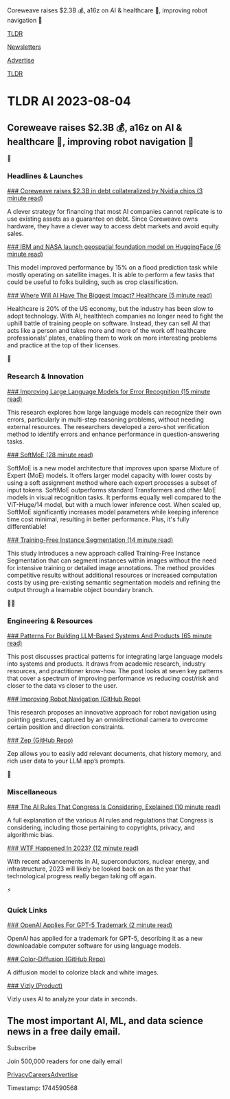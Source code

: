 Coreweave raises $2.3B 💰, a16z on AI & healthcare 🏥, improving robot navigation 🤖

[TLDR](/)

[Newsletters](/newsletters)

[Advertise](https://advertise.tldr.tech/)

[TLDR](/)

# TLDR AI 2023-08-04

## Coreweave raises $2.3B 💰, a16z on AI & healthcare 🏥, improving robot navigation 🤖

🚀

### Headlines & Launches

[### Coreweave raises $2.3B in debt collateralized by Nvidia chips (3 minute read)](https://www.reuters.com/technology/coreweave-raises-23-billion-debt-collateralized-by-nvidia-chips-2023-08-03/?utm_source=tldrai)

A clever strategy for financing that most AI companies cannot replicate is to use existing assets as a guarantee on debt. Since Coreweave owns hardware, they have a clever way to access debt markets and avoid equity sales.

[### IBM and NASA launch geospatial foundation model on HuggingFace (6 minute read)](https://venturebeat.com/ai/ibm-and-nasa-deploy-open-source-geospatial-ai-foundation-model-on-hugging-face/?utm_source=tldrai)

This model improved performance by 15% on a flood prediction task while mostly operating on satellite images. It is able to perform a few tasks that could be useful to folks building, such as crop classification.

[### Where Will AI Have The Biggest Impact? Healthcare (5 minute read)](https://a16z.com/2023/08/02/where-will-ai-have-the-biggest-impact-healthcare/?utm_source=tldrai)

Healthcare is 20% of the US economy, but the industry has been slow to adopt technology. With AI, healthtech companies no longer need to fight the uphill battle of training people on software. Instead, they can sell AI that acts like a person and takes more and more of the work off healthcare professionals’ plates, enabling them to work on more interesting problems and practice at the top of their licenses.

🧠

### Research & Innovation

[### Improving Large Language Models for Error Recognition (15 minute read)](https://arxiv.org/abs/2308.00436v1?utm_source=tldrai)

This research explores how large language models can recognize their own errors, particularly in multi-step reasoning problems, without needing external resources. The researchers developed a zero-shot verification method to identify errors and enhance performance in question-answering tasks.

[### SoftMoE (28 minute read)](https://arxiv.org/abs/2308.00951?utm_source=tldrai)

SoftMoE is a new model architecture that improves upon sparse Mixture of Expert (MoE) models. It offers larger model capacity with lower costs by using a soft assignment method where each expert processes a subset of input tokens. SoftMoE outperforms standard Transformers and other MoE models in visual recognition tasks. It performs equally well compared to the ViT-Huge/14 model, but with a much lower inference cost. When scaled up, SoftMoE significantly increases model parameters while keeping inference time cost minimal, resulting in better performance. Plus, it's fully differentiable!

[### Training-Free Instance Segmentation (14 minute read)](https://arxiv.org/abs/2308.00949v1?utm_source=tldrai)

This study introduces a new approach called Training-Free Instance Segmentation that can segment instances within images without the need for intensive training or detailed image annotations. The method provides competitive results without additional resources or increased computation costs by using pre-existing semantic segmentation models and refining the output through a learnable object boundary branch.

👨‍💻

### Engineering & Resources

[### Patterns For Building LLM-Based Systems And Products (65 minute read)](https://eugeneyan.com/writing/llm-patterns/?utm_source=tldrai)

This post discusses practical patterns for integrating large language models into systems and products. It draws from academic research, industry resources, and practitioner know-how. The post looks at seven key patterns that cover a spectrum of improving performance vs reducing cost/risk and closer to the data vs closer to the user.

[### Improving Robot Navigation (GitHub Repo)](https://github.com/nkotani/pointanywhere?utm_source=tldrai)

This research proposes an innovative approach for robot navigation using pointing gestures, captured by an omnidirectional camera to overcome certain position and direction constraints.

[### Zep (GitHub Repo)](https://github.com/getzep/zep?utm_source=tldrai)

Zep allows you to easily add relevant documents, chat history memory, and rich user data to your LLM app’s prompts.

🎁

### Miscellaneous

[### The AI Rules That Congress Is Considering, Explained (10 minute read)](https://www.vox.com/future-perfect/23775650/ai-regulation-openai-gpt-anthropic-midjourney-stable?utm_source=tldrai)

A full explanation of the various AI rules and regulations that Congress is considering, including those pertaining to copyrights, privacy, and algorithmic bias.

[### WTF Happened In 2023? (12 minute read)](https://www.notboring.co/p/wtf-happened-in-2023?utm_source=tldrai)

With recent advancements in AI, superconductors, nuclear energy, and infrastructure, 2023 will likely be looked back on as the year that technological progress really began taking off again.

⚡️

### Quick Links

[### OpenAI Applies For GPT-5 Trademark (2 minute read)](https://futurism.com/the-byte/openai-trademark-gpt-5?utm_source=tldrai)

OpenAI has applied for a trademark for GPT-5, describing it as a new downloadable computer software for using language models.

[### Color-Diffusion (GitHub Repo)](https://github.com/ErwannMillon/Color-diffusion?utm_source=tldrai)

A diffusion model to colorize black and white images.

[### Vizly (Product)](https://www.vizly.fyi/?utm_source=tldrai)

Vizly uses AI to analyze your data in seconds.

## The most important AI, ML, and data science news in a free daily email.

Subscribe

Join 500,000 readers for one daily email

[Privacy](/privacy)[Careers](https://jobs.ashbyhq.com/tldr.tech)[Advertise](/ai/advertise)

Timestamp: 1744590568